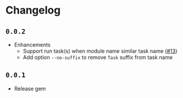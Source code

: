 # Changelog

## `0.0.2`

- Enhancements
  * Support run task(s) when module name similar task name ([#13](https://github.com/namnv609/tasks-migration/issues/13))
  * Add option `--no-suffix` to remove `Task` suffix from task name

## `0.0.1`

- Release gem
